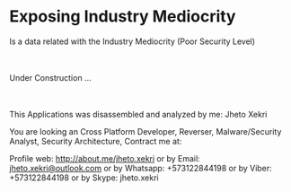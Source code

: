 Exposing Industry Mediocrity
============================

Is a data related with the Industry Mediocrity (Poor Security Level)


<br><br>Under Construction ...<br><br><br>

This Applications was disassembled and analyzed by me: Jheto Xekri


You are looking an Cross Platform Developer, Reverser, Malware/Security Analyst, Security Architecture, Contract me at:

Profile web: http://about.me/jheto.xekri
or by Email: jheto.xekri@outlook.com
or by Whatsapp: +573122844198
or by Viber: +573122844198
or by Skype: jheto.xekri
